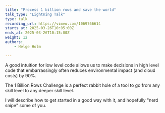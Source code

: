 ```yaml
---
title: "Process 1 billion rows and save the world"
talk_type: "Lightning Talk"
type: talk
recording_url: https://vimeo.com/1069766614
starts_at: 2025-03-26T10:05:00Z
ends_at: 2025-03-26T10:15:00Z
weight: 12
authors:
    - Helge Holm

---
```

A good intuition for low level code allows us to make decisions in high level code that embarrassingly often reduces environmental impact (and cloud costs) by 90%.

The 1 Billion Rows Challenge is a perfect rabbit hole of a tool to go from any skill level to any deeper skill level.

I will describe how to get started in a good way with it, and hopefully "nerd snipe" some of you.
